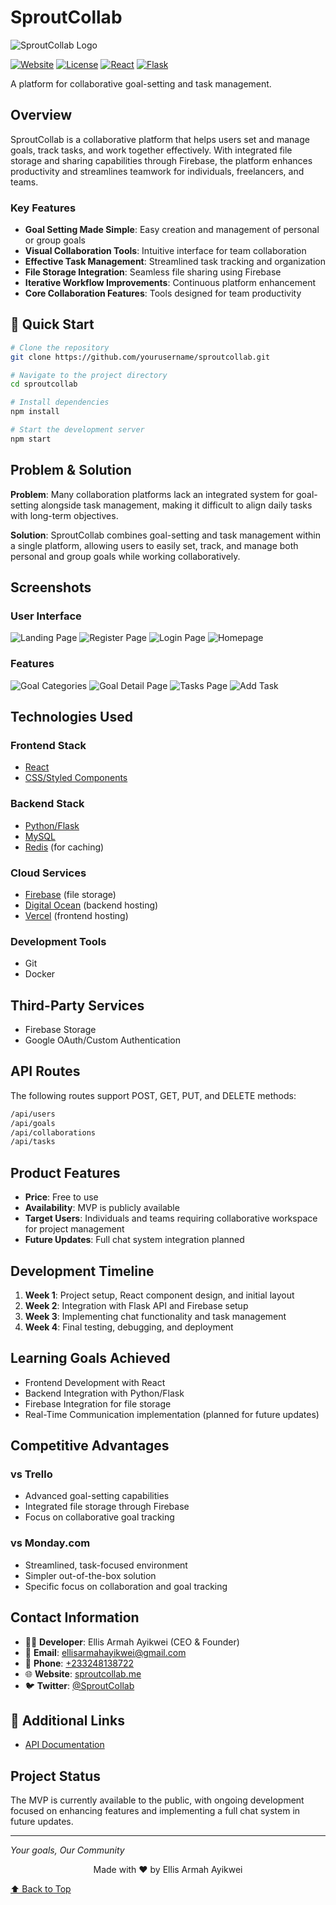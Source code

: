 # SproutCollab

![SproutCollab Logo](<img src="./assets/logo512.png" width="80" height="80" alt="Landing Page">)

[![Website](https://img.shields.io/badge/Website-sproutcollab.me-blue)](https://sproutcollab.me)
[![License](https://img.shields.io/badge/License-MIT-green.svg)](https://opensource.org/licenses/MIT)
[![React](https://img.shields.io/badge/React-18.0.0-blue)](https://reactjs.org/)
[![Flask](https://img.shields.io/badge/Flask-2.0.0-lightgrey)](https://flask.palletsprojects.com/)

A platform for collaborative goal-setting and task management.

## Overview

SproutCollab is a collaborative platform that helps users set and manage goals, track tasks, and work together effectively. With integrated file storage and sharing capabilities through Firebase, the platform enhances productivity and streamlines teamwork for individuals, freelancers, and teams.

### Key Features

- **Goal Setting Made Simple**: Easy creation and management of personal or group goals
- **Visual Collaboration Tools**: Intuitive interface for team collaboration
- **Effective Task Management**: Streamlined task tracking and organization
- **File Storage Integration**: Seamless file sharing using Firebase
- **Iterative Workflow Improvements**: Continuous platform enhancement
- **Core Collaboration Features**: Tools designed for team productivity

## 🚀 Quick Start

```bash
# Clone the repository
git clone https://github.com/yourusername/sproutcollab.git

# Navigate to the project directory
cd sproutcollab

# Install dependencies
npm install

# Start the development server
npm start
```

## Problem & Solution

**Problem**: Many collaboration platforms lack an integrated system for goal-setting alongside task management, making it difficult to align daily tasks with long-term objectives.

**Solution**: SproutCollab combines goal-setting and task management within a single platform, allowing users to easily set, track, and manage both personal and group goals while working collaboratively.

## Screenshots

### User Interface

![Landing Page](./assets/screenshots/landing.png)
![Register Page](./assets/screenshots/register.png)
![Login Page](./assets/screenshots/signin.png)
![Homepage](./assets/screenshots/home.png)

### Features

![Goal Categories](./assets/screenshots/goals.png)
![Goal Detail Page](./assets/screenshots/goalpage.png)
![Tasks Page](./assets/screenshots/tasks.png)
![Add Task](./assets/screenshots/addtask.png)

## Technologies Used

### Frontend Stack

- [React](https://reactjs.org/)
- [CSS/Styled Components](https://styled-components.com/)

### Backend Stack

- [Python/Flask](https://flask.palletsprojects.com/)
- [MySQL](https://www.mysql.com/)
- [Redis](https://redis.io/) (for caching)

### Cloud Services

- [Firebase](https://firebase.google.com/) (file storage)
- [Digital Ocean](https://www.digitalocean.com/) (backend hosting)
- [Vercel](https://vercel.com/) (frontend hosting)

### Development Tools

- Git
- Docker

## Third-Party Services

- Firebase Storage
- Google OAuth/Custom Authentication

## API Routes

The following routes support POST, GET, PUT, and DELETE methods:

```bash
/api/users
/api/goals
/api/collaborations
/api/tasks
```

## Product Features

- **Price**: Free to use
- **Availability**: MVP is publicly available
- **Target Users**: Individuals and teams requiring collaborative workspace for project management
- **Future Updates**: Full chat system integration planned

## Development Timeline

1. **Week 1**: Project setup, React component design, and initial layout
2. **Week 2**: Integration with Flask API and Firebase setup
3. **Week 3**: Implementing chat functionality and task management
4. **Week 4**: Final testing, debugging, and deployment

## Learning Goals Achieved

- Frontend Development with React
- Backend Integration with Python/Flask
- Firebase Integration for file storage
- Real-Time Communication implementation (planned for future updates)

## Competitive Advantages

### vs Trello

- Advanced goal-setting capabilities
- Integrated file storage through Firebase
- Focus on collaborative goal tracking

### vs Monday.com

- Streamlined, task-focused environment
- Simpler out-of-the-box solution
- Specific focus on collaboration and goal tracking

## Contact Information

- 👨‍💻 **Developer**: Ellis Armah Ayikwei (CEO & Founder)
- 📧 **Email**: [ellisarmahayikwei@gmail.com](mailto:ellisarmahayikwei@gmail.com)
- 📱 **Phone**: [+233248138722](tel:+233248138722)
- 🌐 **Website**: [sproutcollab.me](https://sproutcollab.me)
- 🐦 **Twitter**: [@SproutCollab](https://twitter.com/SproutCollab)

## 🔗 Additional Links

- [API Documentation](https://api.sproutcollab.me/docs)

## Project Status

The MVP is currently available to the public, with ongoing development focused on enhancing features and implementing a full chat system in future updates.

---

_Your goals, Our Community_

<p align="center">Made with ❤️ by Ellis Armah Ayikwei</p>

[⬆ Back to Top](#sproutcollab)

